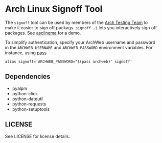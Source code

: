 # Arch Linux Signoff Tool

The `signoff` tool can be used by members of the [Arch Testing Team](https://wiki.archlinux.org/index.php/Arch_Testing_Team) to make it easier
to sign off packags. `signoff -i` lets you interactively sign off packages. See [asciinema](https://asciinema.org/a/nfTIZNEVcJmP0a8uEfe5MCiej) for a demo.

To simplify authentication, specify your ArchWeb username and password in the
`ARCHWEB_USERNAME` and `ARCHWEB_PASSWORD` environment variables. For instance,
using [pass](https://www.passwordstore.org/)

```
alias signoff='ARCHWEB_PASSWORD="$(pass archweb)" signoff'
```

## Dependencies

* pyalpm
* python-click
* python-dateutil
* python-requests
* python-setuptools

## LICENSE

See LICENSE for license details.
